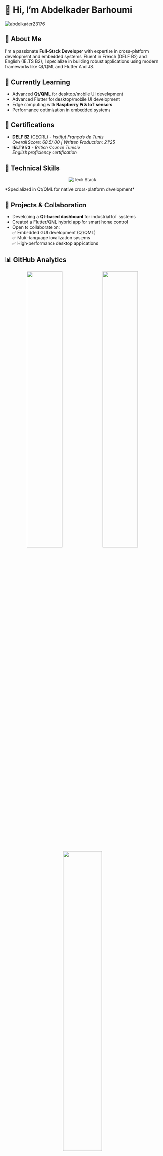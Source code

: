 # 👋 Hi, I’m Abdelkader Barhoumi 

<p align="left"> 
  <img src="https://komarev.com/ghpvc/?username=abdelkader23176&label=Profile%20Views&color=0e75b6&style=flat" alt="abdelkader23176" /> 
</p>

## 👀 About Me
I'm a passionate **Full-Stack Developer** with expertise in cross-platform development and embedded systems. Fluent in French (DELF B2) and English (IELTS B2), I specialize in building robust applications using modern frameworks like Qt/QML and Flutter And JS.

## 🌱 Currently Learning
- Advanced **Qt/QML** for desktop/mobile UI development
- Advanced Flutter for desktop/mobile UI development
- Edge computing with **Raspberry Pi & IoT sensors**
- Performance optimization in embedded systems

## 📜 Certifications
- **DELF B2** (CECRL) - *Institut Français de Tunis*  
  *Overall Score: 68.5/100 | Written Production: 21/25*
- **IELTS B2** - *British Council Tunisie*  
  *English proficiency certification*

## 💼 Technical Skills
<p align="center">
  <img src="https://skillicons.dev/icons?i=typescript,c,cpp,qt,dart,flutter,py,java,js,react,nodejs,firebase,mongodb,php,laravel,git,docker,figma&perline=8" alt="Tech Stack" />
</p>
*Specialized in Qt/QML for native cross-platform development*

## 🚀 Projects & Collaboration
- Developing a **Qt-based dashboard** for industrial IoT systems
- Created a Flutter/QML hybrid app for smart home control
- Open to collaborate on:  
  ✅ Embedded GUI development (Qt/QML)  
  ✅ Multi-language localization systems  
  ✅ High-performance desktop applications

## 📊 GitHub Analytics
<p align="center">
  <img src="https://github-readme-stats.vercel.app/api?username=AbdelkaderBarhoumi21&theme=dark&show_icons=true&hide_border=true&count_private=true&include_all_commits=true" width="48%" />
  <img src="https://github-readme-streak-stats.herokuapp.com/?user=AbdelkaderBarhoumi21&theme=dark&hide_border=true" width="48%" />
</p>

<p align="center">
  <img src="https://github-readme-stats.vercel.app/api/top-langs/?username=AbdelkaderBarhoumi21&layout=compact&theme=dark&hide_border=true&exclude_repo=AI-ML-projects" width="50%" />
</p>

## 📫 Let's Connect
- 💌 Email: [abdelkaderbarhoumi21@gmail.com](mailto:abdelkaderbarhoumi21@gmail.com)
- 💼 LinkedIn: [in/abdelkader-barhoumi](https://www.linkedin.com/in/abdelkader-barhoumi-XXXXXX) *(à compléter)*
- 🔧 GitLab: [@barhoumi-dev](https://gitlab.com/barhoumi-dev) *(exemple)*

## 🏆 Achievements
<a href="https://github.com/ryo-ma/github-profile-trophy">
  <img src="https://github-profile-trophy.vercel.app/?username=AbdelkaderBarhoumi21&theme=gruvbox&no-frame=true&margin-w=15&row=2&column=4" alt="GitHub Trophies" />
</a>
